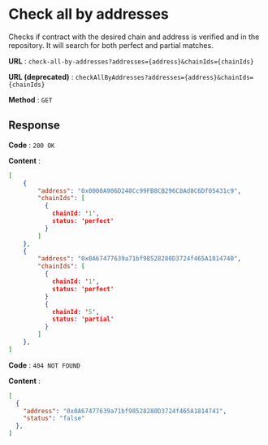 # Check all by addresses

Checks if contract with the desired chain and address is verified and in the repository. It will search for both perfect and partial matches.

**URL** : `check-all-by-addresses?addresses={address}&chainIds={chainIds}`

**URL (deprecated)** : `checkAllByAddresses?addresses={address}&chainIds={chainIds}`

**Method** : `GET`

## Response

**Code** : `200 OK`

**Content** : 

```json
[
    {
        "address": "0x0000A906D248Cc99FB8CB296C8Ad8C6Df05431c9",
        "chainIds": [
          {
            chainId: '1',
            status: 'perfect'
          }
        ]
    },
    {
        "address": "0x0A67477639a71bf98528280D3724f465A1814740",
        "chainIds": [
          {
            chainId: '1',
            status: 'perfect'
          }
          {
            chainId: '5',
            status: 'partial'
          }
        ]
    },
]
```

**Code** : `404 NOT FOUND`

**Content** : 

```json
[
  {
    "address": "0x0A67477639a71bf98528280D3724f465A1814741",
    "status": "false"
  },
]
```